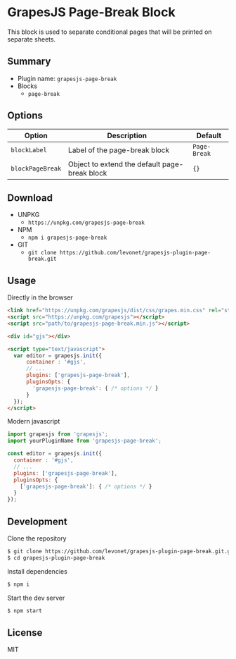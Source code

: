 # GrapesJS Page-Break Block

This block is used to separate conditional pages that will be printed on separate sheets.

## Summary

* Plugin name: `grapesjs-page-break`
* Blocks
  * `page-break`

## Options

|Option|Description|Default|
|-|-|-
|`blockLabel`|Label of the page-break block|`Page-Break`|
|`blockPageBreak`|Object to extend the default page-break block|`{}`|

## Download

* UNPKG
  * `https://unpkg.com/grapesjs-page-break`
* NPM
  * `npm i grapesjs-page-break`
* GIT
  * `git clone https://github.com/levonet/grapesjs-plugin-page-break.git`

## Usage

Directly in the browser
```html
<link href="https://unpkg.com/grapesjs/dist/css/grapes.min.css" rel="stylesheet"/>
<script src="https://unpkg.com/grapesjs"></script>
<script src="path/to/grapesjs-page-break.min.js"></script>

<div id="gjs"></div>

<script type="text/javascript">
  var editor = grapesjs.init({
      container : '#gjs',
      // ...
      plugins: ['grapesjs-page-break'],
      pluginsOpts: {
        'grapesjs-page-break': { /* options */ }
      }
  });
</script>
```

Modern javascript
```js
import grapesjs from 'grapesjs';
import yourPluginName from 'grapesjs-page-break';

const editor = grapesjs.init({
  container : '#gjs',
  // ...
  plugins: ['grapesjs-page-break'],
  pluginsOpts: {
    ['grapesjs-page-break']: { /* options */ }
  }
});
```

## Development

Clone the repository

```sh
$ git clone https://github.com/levonet/grapesjs-plugin-page-break.git.git
$ cd grapesjs-plugin-page-break
```

Install dependencies

```sh
$ npm i
```

Start the dev server

```sh
$ npm start
```

## License

MIT
